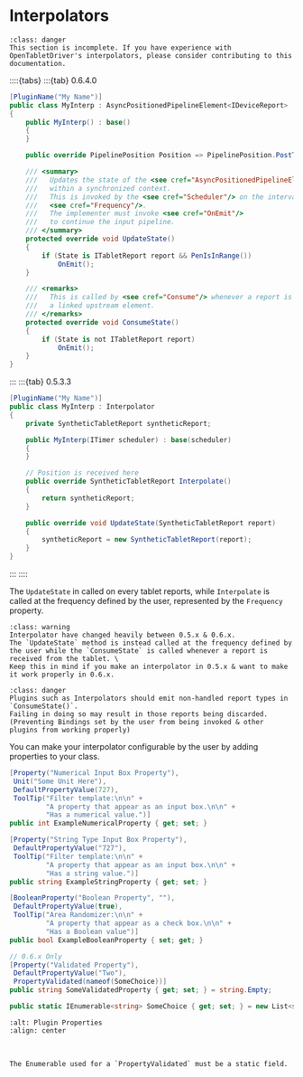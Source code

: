 # Interpolators

```{admonition} Help Wanted
:class: danger
This section is incomplete. If you have experience with OpenTabletDriver's interpolators, please consider contributing to this documentation.
```

::::{tabs}
:::{tab} 0.6.4.0
```csharp
[PluginName("My Name")]
public class MyInterp : AsyncPositionedPipelineElement<IDeviceReport>
{
    public MyInterp() : base()
    {
    }

    public override PipelinePosition Position => PipelinePosition.PostTransform;

    /// <summary>
    ///   Updates the state of the <see cref="AsyncPositionedPipelineElement{T}"/> 
    ///   within a synchronized context.
    ///   This is invoked by the <see cref="Scheduler"/> on the interval defined by 
    ///   <see cref="Frequency"/>.
    ///   The implementer must invoke <see cref="OnEmit"/> 
    ///   to continue the input pipeline.
    /// </summary>
    protected override void UpdateState()
    {
        if (State is ITabletReport report && PenIsInRange())
            OnEmit();
    }

    /// <remarks>
    ///   This is called by <see cref="Consume"/> whenever a report is received from 
    ///   a linked upstream element.
    /// </remarks>
    protected override void ConsumeState()
    {
        if (State is not ITabletReport report)
            OnEmit();
    }
}
```
:::
:::{tab} 0.5.3.3
```csharp
[PluginName("My Name")]
public class MyInterp : Interpolator
{
    private SyntheticTabletReport syntheticReport;

    public MyInterp(ITimer scheduler) : base(scheduler)
    {
    }

    // Position is received here
    public override SyntheticTabletReport Interpolate()
    {
        return syntheticReport;
    }

    public override void UpdateState(SyntheticTabletReport report)
    {
        syntheticReport = new SyntheticTabletReport(report);
    }
}
```
:::
::::

The `UpdateState` in called on every tablet reports, while `Interpolate` is called at the frequency defined by the user, represented by the `Frequency` property.

```{admonition} Confusing changes were made in 0.6.x
:class: warning
Interpolator have changed heavily between 0.5.x & 0.6.x.
The `UpdateState` method is instead called at the frequency defined by the user while the `ConsumeState` is called whenever a report is received from the tablet. \
Keep this in mind if you make an interpolator in 0.5.x & want to make it work properly in 0.6.x.
```

```{admonition} Do not block non-handled input types (0.6.x Only)
:class: danger
Plugins such as Interpolators should emit non-handled report types in `ConsumeState()`.  
Failing in doing so may result in those reports being discarded.  
(Preventing Bindings set by the user from being invoked & other plugins from working properly)
```

You can make your interpolator configurable by the user by adding properties to your class.

```csharp
[Property("Numerical Input Box Property"),
 Unit("Some Unit Here"),
 DefaultPropertyValue(727),
 ToolTip("Filter template:\n\n" +
         "A property that appear as an input box.\n\n" +
         "Has a numerical value.")]
public int ExampleNumericalProperty { get; set; }

[Property("String Type Input Box Property"),
 DefaultPropertyValue("727"),
 ToolTip("Filter template:\n\n" +
         "A property that appear as an input box.\n\n" +
         "Has a string value.")]
public string ExampleStringProperty { get; set; }

[BooleanProperty("Boolean Property", ""),
 DefaultPropertyValue(true),
 ToolTip("Area Randomizer:\n\n" +
         "A property that appear as a check box.\n\n" +
         "Has a Boolean value")]
public bool ExampleBooleanProperty { set; get; }

// 0.6.x Only
[Property("Validated Property"),
 DefaultPropertyValue("Two"),
 PropertyValidated(nameof(SomeChoice))]
public string SomeValidatedProperty { get; set; } = string.Empty;

public static IEnumerable<string> SomeChoice { get; set; } = new List<string> { "One", "Two", "Three" };
```

```{image} img/plugin-interpolator-properties.png
:alt: Plugin Properties
:align: center
```

<br>

```{note}
The Enumerable used for a `PropertyValidated` must be a static field.
```

<br>